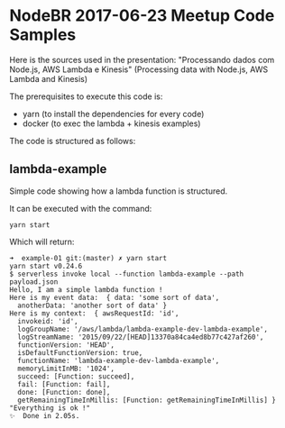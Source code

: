 # NodeBR 2017-06-23 Meetup Code Samples

Here is the sources used in the presentation: "Processando dados com Node.js, AWS Lambda e Kinesis" (Processing data with Node.js, AWS Lambda and Kinesis)

The prerequisites to execute this code is:
- yarn (to install the dependencies for every code)
- docker (to exec the lambda + kinesis examples)

The code is structured as follows:

## lambda-example

Simple code showing how a lambda function is structured.

It can be executed with the command:

````
yarn start
````

Which will return:

`````
➜  example-01 git:(master) ✗ yarn start
yarn start v0.24.6
$ serverless invoke local --function lambda-example --path payload.json
Hello, I am a simple lambda function !
Here is my event data:  { data: 'some sort of data',
  anotherData: 'another sort of data' }
Here is my context:  { awsRequestId: 'id',
  invokeid: 'id',
  logGroupName: '/aws/lambda/lambda-example-dev-lambda-example',
  logStreamName: '2015/09/22/[HEAD]13370a84ca4ed8b77c427af260',
  functionVersion: 'HEAD',
  isDefaultFunctionVersion: true,
  functionName: 'lambda-example-dev-lambda-example',
  memoryLimitInMB: '1024',
  succeed: [Function: succeed],
  fail: [Function: fail],
  done: [Function: done],
  getRemainingTimeInMillis: [Function: getRemainingTimeInMillis] }
"Everything is ok !"
✨  Done in 2.05s.
`````
